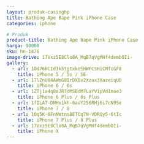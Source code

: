 ```yaml
---
layout: produk-casinghp
title: Bathing Ape Bape Pink iPhone Case
categories: iphone

# Produk
product-title: Bathing Ape Bape Pink iPhone Case
harga: 90000
sku: hn-1476
image-drive: 17Vxz5E8Clo8A_MqB7qVgMHf4dembOIi-
gallery:
  - url: 1Od76HCId3k5tgtxkeSHWFCSHiCMfcGF8
    title: iPhone 5 / 5s / SE
  - url: 17lZnU84AWmG0IrDXDv2Xzax3XazeiqUD
    title: iPhone 6 / 6s
  - url: 1ZTj1a4q8aJR7dMSBdM7LaYV1pVdImoe3
    title: iPhone 6 Plus / 6s Plus
  - url: 1fILAT-DNHx1kh-6avY256RHj6i7cN9Se
    title: iPhone 7 / 8
  - url: 1Oq5K-0FnNWtnsBETCq7N-VDRQy5-6tIc
    title: iPhone 7 Plus / 8 Plus
  - url: 17Vxz5E8Clo8A_MqB7qVgMHf4dembOIi-
    title: iPhone X
---
```

